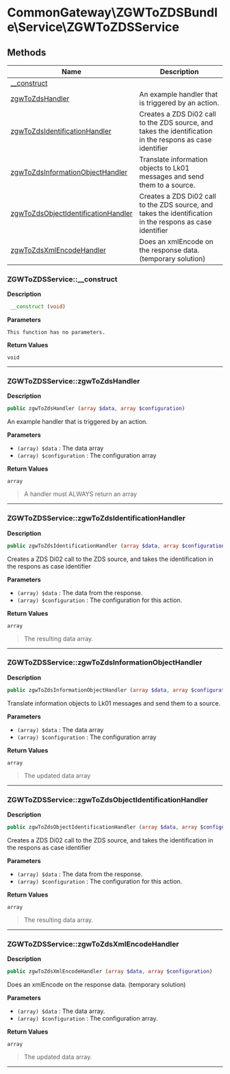 # CommonGateway\ZGWToZDSBundle\Service\ZGWToZDSService

## Methods

| Name | Description |
|------|-------------|
|[\_\_construct](#zgwtozdsservice__construct)||
|[zgwToZdsHandler](#zgwtozdsservicezgwtozdshandler)|An example handler that is triggered by an action.|
|[zgwToZdsIdentificationHandler](#zgwtozdsservicezgwtozdsidentificationhandler)|Creates a ZDS Di02 call to the ZDS source, and takes the identification in the respons as case identifier|
|[zgwToZdsInformationObjectHandler](#zgwtozdsservicezgwtozdsinformationobjecthandler)|Translate information objects to Lk01 messages and send them to a source.|
|[zgwToZdsObjectIdentificationHandler](#zgwtozdsservicezgwtozdsobjectidentificationhandler)|Creates a ZDS Di02 call to the ZDS source, and takes the identification in the respons as case identifier|
|[zgwToZdsXmlEncodeHandler](#zgwtozdsservicezgwtozdsxmlencodehandler)|Does an xmlEncode on the response data. (temporary solution)|

### ZGWToZDSService::\_\_construct

**Description**

```php
 __construct (void)
```

**Parameters**

`This function has no parameters.`

**Return Values**

`void`

<hr />

### ZGWToZDSService::zgwToZdsHandler

**Description**

```php
public zgwToZdsHandler (array $data, array $configuration)
```

An example handler that is triggered by an action.

**Parameters**

* `(array) $data`
  : The data array
* `(array) $configuration`
  : The configuration array

**Return Values**

`array`

> A handler must ALWAYS return an array

<hr />

### ZGWToZDSService::zgwToZdsIdentificationHandler

**Description**

```php
public zgwToZdsIdentificationHandler (array $data, array $configuration)
```

Creates a ZDS Di02 call to the ZDS source, and takes the identification in the respons as case identifier

**Parameters**

* `(array) $data`
  : The data from the response.
* `(array) $configuration`
  : The configuration for this action.

**Return Values**

`array`

> The resulting data array.

<hr />

### ZGWToZDSService::zgwToZdsInformationObjectHandler

**Description**

```php
public zgwToZdsInformationObjectHandler (array $data, array $configuration)
```

Translate information objects to Lk01 messages and send them to a source.

**Parameters**

* `(array) $data`
  : The data array
* `(array) $configuration`
  : The configuration array

**Return Values**

`array`

> The updated data array

<hr />

### ZGWToZDSService::zgwToZdsObjectIdentificationHandler

**Description**

```php
public zgwToZdsObjectIdentificationHandler (array $data, array $configuration)
```

Creates a ZDS Di02 call to the ZDS source, and takes the identification in the respons as case identifier

**Parameters**

* `(array) $data`
  : The data from the response.
* `(array) $configuration`
  : The configuration for this action.

**Return Values**

`array`

> The resulting data array.

<hr />

### ZGWToZDSService::zgwToZdsXmlEncodeHandler

**Description**

```php
public zgwToZdsXmlEncodeHandler (array $data, array $configuration)
```

Does an xmlEncode on the response data. (temporary solution)

**Parameters**

* `(array) $data`
  : The data array.
* `(array) $configuration`
  : The configuration array.

**Return Values**

`array`

> The updated data array.

<hr />
